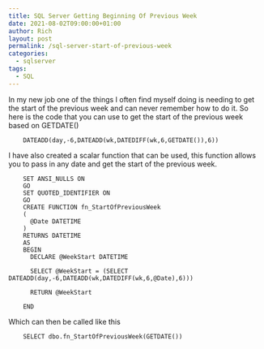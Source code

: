 ```yaml
---
title: SQL Server Getting Beginning Of Previous Week
date: 2021-08-02T09:00:00+01:00
author: Rich
layout: post
permalink: /sql-server-start-of-previous-week
categories:
  - sqlserver
tags:
  - SQL
---
```


In my new job one of the things I often find myself doing is needing to get the start of the previous week and can never remember how to do it. 
So here is the code that you can use to get the start of the previous week based on GETDATE()

<!--more-->

```
    DATEADD(day,-6,DATEADD(wk,DATEDIFF(wk,6,GETDATE()),6))
```

I have also created a scalar function that can be used, this function allows you to pass in any date and get the start of the previous week. 

```
    SET ANSI_NULLS ON
    GO
    SET QUOTED_IDENTIFIER ON
    GO
    CREATE FUNCTION fn_StartOfPreviousWeek
    (
      @Date DATETIME
    )
    RETURNS DATETIME
    AS
    BEGIN
      DECLARE @WeekStart DATETIME

      SELECT @WeekStart = (SELECT DATEADD(day,-6,DATEADD(wk,DATEDIFF(wk,6,@Date),6)))

      RETURN @WeekStart

    END
```

Which can then be called like this 

```
    SELECT dbo.fn_StartOfPreviousWeek(GETDATE())
```
